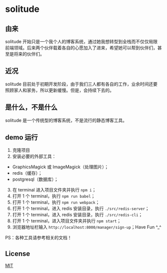 # solitude

## 由来
solitude 开始只是一个我个人的博客系统，通过她我想转型到全栈而不仅仅局限前端领域。后来两个伙伴载着各自的心愿加入了进来，希望她可以帮到伙伴们，甚至是将来的伙伴们。

## 近况
solitude 目前处于初期开发阶段，由于我们三人都有各自的工作，业余时间还要照顾家人和家务，所以更新缓慢。但是，会持续下去的。

## 是什么，不是什么
solitude 是一个传统型的博客系统，不是流行的静态博客工具。

## demo 运行
1. 克隆项目
2. 安装必要的外部工具：
  * GraphicsMagick 或 ImageMagick（处理图片）；
  * redis（缓存）；
  * postgresql（数据库）；
3. 在 terminal 进入项目文件夹并执行 `npm i`；
4. 打开 1 个 terminal，执行 `npm run babel`；
5. 打开 1 个 terminal，执行 `npm run webpack`；
6. 打开 1 个 terminal，进入 redis 安装目录，执行 `./src/redis-server`；
7. 打开 1 个 terminal，进入 redis 安装目录，执行 `./src/redis-cli`；
8. 打开 1 个 terminal，进入项目文件夹并执行 `npm start`；
9. 浏览器地址栏输入 `http://localhost:8000/manager/sign-up`；Have Fun ^_^

PS：各种工具请参考相关的文档！

## License
[MIT](https://github.com/rong8296/solitude/blob/master/LICENSE)

